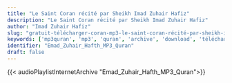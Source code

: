 ```yaml
---
title: "Le Saint Coran récité par Sheikh Imad Zuhair Hafiz"
description: "Le Saint Coran récité par Sheikh Imad Zuhair Hafiz"
author: "Imad Zuhair Hafiz"
slug: "gratuit-télécharger-coran-mp3-le-saint-coran-récité-par-sheikh-imad-zuhair-hafiz"
keywords: ['mp3quran', 'mp3', 'quran', 'archive', 'download', 'télécharger', 'coran', 'islam', 'Emad', 'Zuhair', 'imad', 'zouhair', 'emed', 'zuhayr', 'imed', 'zouhayr', 'عماد', 'زهير', 'حافظ', 'قرآن', 'مصحف', 'مرتل', 'مجود', 'القرآن', 'الكريم', 'المصحف', 'المرتل', 'المجود', 'إسلام', 'تحميل']
identifier: "Emad_Zuhair_Hafth_MP3_Quran"
draft: false
---
```


{{< audioPlaylistInternetArchive "Emad_Zuhair_Hafth_MP3_Quran">}}

